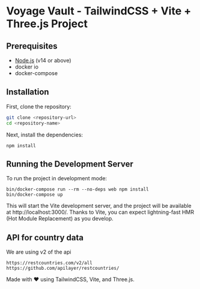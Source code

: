 # Voyage Vault - TailwindCSS + Vite + Three.js Project

## Prerequisites

- [Node.js](https://nodejs.org/) (v14 or above)
- docker io
- docker-compose

## Installation

First, clone the repository:

```bash
git clone <repository-url>
cd <repository-name>
```

Next, install the dependencies:

```
npm install
```

## Running the Development Server

To run the project in development mode:

```
bin/docker-compose run --rm --no-deps web npm install
bin/docker-compose up
```

This will start the Vite development server, and the project will be available at http://localhost:3000/. Thanks to Vite, you can expect lightning-fast HMR (Hot Module Replacement) as you develop.

## API for country data

We are using v2 of the api
```
https://restcountries.com/v2/all
https://github.com/apilayer/restcountries/

```

Made with ❤️ using TailwindCSS, Vite, and Three.js.


